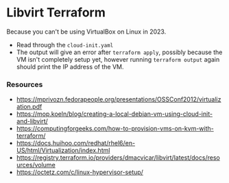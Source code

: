 # Libvirt Terraform

Because you can't be using VirtualBox on Linux in 2023.

- Read through the `cloud-init.yaml`
- The output will give an error after `terraform apply`, possibly because the VM isn't completely setup yet, however running `terraform output` again should print the IP address of the VM.

### Resources
- https://mprivozn.fedorapeople.org/presentations/OSSConf2012/virtualization.pdf
- https://mop.koeln/blog/creating-a-local-debian-vm-using-cloud-init-and-libvirt/
- https://computingforgeeks.com/how-to-provision-vms-on-kvm-with-terraform/
- https://docs.huihoo.com/redhat/rhel6/en-US/html/Virtualization/index.html
- https://registry.terraform.io/providers/dmacvicar/libvirt/latest/docs/resources/volume
- https://octetz.com/c/linux-hypervisor-setup/

